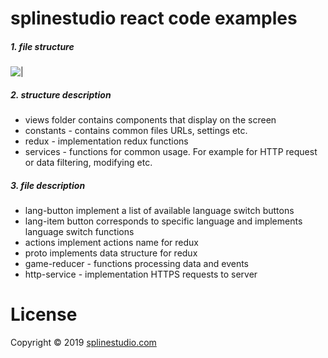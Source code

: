 # splinestudio react code examples

##### 1. file structure

![|](https://cloud.splinestudio.ua/index.php/s/oAd2afuZbk7zx8H/download)

##### 2. structure description
- views folder contains components that display on the screen
- constants - contains common files URLs, settings etc.
- redux - implementation redux functions
- services - functions for common usage. For example for HTTP request or data filtering, modifying etc.

##### 3. file description
- lang-button implement a list of available language switch buttons
- lang-item button corresponds to specific language and implements language switch functions
- actions implement actions name for redux
- proto implements data structure for redux 
- game-reducer - functions processing data and events
- http-service - implementation HTTPS requests to server
 
# License
Copyright © 2019 [splinestudio.com][splinestudio]

[splinestudio]: <https://splinestudio.com>

